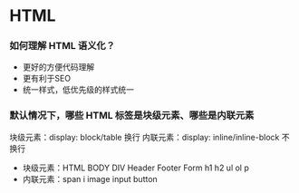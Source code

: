 # HTML

### 如何理解 HTML 语义化？

- 更好的方便代码理解
- 更有利于SEO
- 统一样式，低优先级的样式统一

### 默认情况下，哪些 HTML 标签是块级元素、哪些是内联元素

块级元素：display: block/table 换行
内联元素：display: inline/inline-block 不换行

- 块级元素：HTML BODY DIV Header Footer Form h1 h2 ul ol p
- 内联元素：span i image input button
